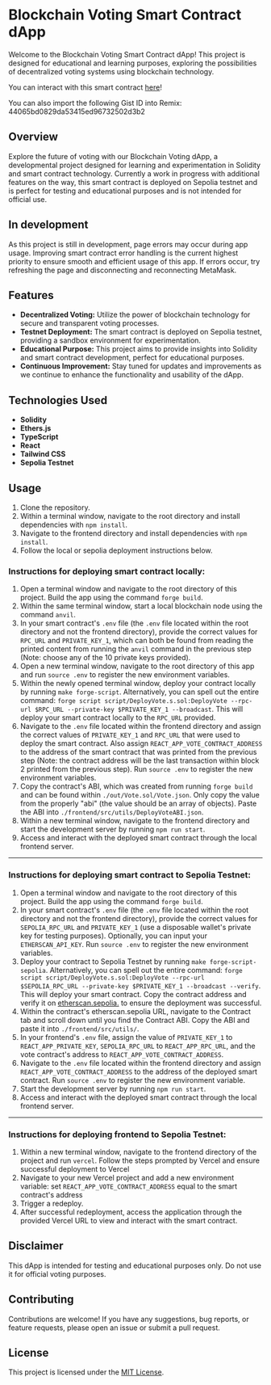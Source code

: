 # Blockchain Voting Smart Contract dApp

Welcome to the Blockchain Voting Smart Contract dApp! This project is designed for educational and learning purposes, exploring the possibilities of decentralized voting systems using blockchain technology.

You can interact with this smart contract [here](https://voting-dapp-ashy.vercel.app)!

You can also import the following Gist ID into Remix: 44065bd0829da53415ed96732502d3b2

## Overview

Explore the future of voting with our Blockchain Voting dApp, a developmental project designed for learning and experimentation in Solidity and smart contract technology. Currently a work in progress with additional features on the way, this smart contract is deployed on Sepolia testnet and is perfect for testing and educational purposes and is not intended for official use.

## In development

As this project is still in development, page errors may occur during app usage. Improving smart contract error handling is the current highest priority to ensure smooth and efficient usage of this app. If errors occur, try refreshing the page and disconnecting and reconnecting MetaMask.

## Features

- **Decentralized Voting:** Utilize the power of blockchain technology for secure and transparent voting processes.
- **Testnet Deployment:** The smart contract is deployed on Sepolia testnet, providing a sandbox environment for experimentation.
- **Educational Purpose:** This project aims to provide insights into Solidity and smart contract development, perfect for educational purposes.
- **Continuous Improvement:** Stay tuned for updates and improvements as we continue to enhance the functionality and usability of the dApp.

## Technologies Used

- **Solidity**
- **Ethers.js**
- **TypeScript**
- **React**
- **Tailwind CSS**
- **Sepolia Testnet**

## Usage

1. Clone the repository.
2. Within a terminal window, navigate to the root directory and install dependencies with `npm install`.
3. Navigate to the frontend directory and install dependencies with `npm install`.
4. Follow the local or sepolia deployment instructions below.

### Instructions for deploying smart contract locally:

1. Open a terminal window and navigate to the root directory of this project. Build the app using the command `forge build`.
2. Within the same terminal window, start a local blockchain node using the command `anvil`.
3. In your smart contract's `.env` file (the `.env` file located within the root directory and not the frontend directory), provide the correct values for `RPC_URL` and `PRIVATE_KEY_1`, which can both be found from reading the printed content from running the `anvil` command in the previous step (Note: choose any of the 10 private keys provided).
4. Open a new terminal window, navigate to the root directory of this app and run `source .env` to register the new environment variables.
5. Within the newly opened terminal window, deploy your contract locally by running `make forge-script`. Alternatively, you can spell out the entire command: `forge script script/DeployVote.s.sol:DeployVote --rpc-url $RPC_URL --private-key $PRIVATE_KEY_1 --broadcast`. This will deploy your smart contract locally to the `RPC_URL` provided.
6. Navigate to the `.env` file located within the frontend directory and assign the correct values of `PRIVATE_KEY_1` and `RPC_URL` that were used to deploy the smart contract. Also assign `REACT_APP_VOTE_CONTRACT_ADDRESS` to the address of the smart contract that was printed from the previous step (Note: the contract address will be the last transaction within block 2 printed from the previous step). Run `source .env` to register the new environment variables.
7. Copy the contract's ABI, which was created from running `forge build` and can be found within `./out/Vote.sol/Vote.json`. Only copy the value from the properly "abi" (the value should be an array of objects). Paste the ABI into `./frontend/src/utils/DeployVoteABI.json`.
8. Within a new terminal window, navigate to the frontend directory and start the development server by running `npm run start`.
9. Access and interact with the deployed smart contract through the local frontend server.

---

### Instructions for deploying smart contract to Sepolia Testnet:

1. Open a terminal window and navigate to the root directory of this project. Build the app using the command `forge build`.
2. In your smart contract's `.env` file (the `.env` file located within the root directory and not the frontend directory), provide the correct values for `SEPOLIA_RPC_URL` and `PRIVATE_KEY_1` (use a disposable wallet's private key for testing purposes). Optionally, you can input your `ETHERSCAN_API_KEY`. Run `source .env` to register the new environment variables.
3. Deploy your contract to Sepolia Testnet by running `make forge-script-sepolia`. Alternatively, you can spell out the entire command: `forge script script/DeployVote.s.sol:DeployVote --rpc-url $SEPOLIA_RPC_URL --private-key $PRIVATE_KEY_1 --broadcast --verify`. This will deploy your smart contract. Copy the contract address and verify it on [etherscan.sepolia.](https://sepolia.etherscan.io) to ensure the deployment was successful.
4. Within the contract's etherscan.sepolia URL, navigate to the Contract tab and scroll down until you find the Contract ABI. Copy the ABI and paste it into `./frontend/src/utils/`.
5. In your frontend's `.env` file, assign the value of `PRIVATE_KEY_1` to `REACT_APP_PRIVATE_KEY`, `SEPOLIA_RPC_URL` to `REACT_APP_RPC_URL`, and the vote contract's address to `REACT_APP_VOTE_CONTRACT_ADDRESS`.
6. Navigate to the `.env` file located within the frontend directory and assign `REACT_APP_VOTE_CONTRACT_ADDRESS` to the address of the deployed smart contract. Run `source .env` to register the new environment variable.
7. Start the development server by running `npm run start`.
8. Access and interact with the deployed smart contract through the local frontend server.

---

### Instructions for deploying frontend to Sepolia Testnet:

1. Within a new terminal window, navigate to the frontend directory of the project and run `vercel`. Follow the steps prompted by Vercel and ensure successful deployment to Vercel
2. Navigate to your new Vercel project and add a new environment variable: set `REACT_APP_VOTE_CONTRACT_ADDRESS` equal to the smart contract's address
3. Trigger a redeploy.
4. After successful redeployment, access the application through the provided Vercel URL to view and interact with the smart contract.

## Disclaimer

This dApp is intended for testing and educational purposes only. Do not use it for official voting purposes.

## Contributing

Contributions are welcome! If you have any suggestions, bug reports, or feature requests, please open an issue or submit a pull request.

## License

This project is licensed under the [MIT License](LICENSE).
